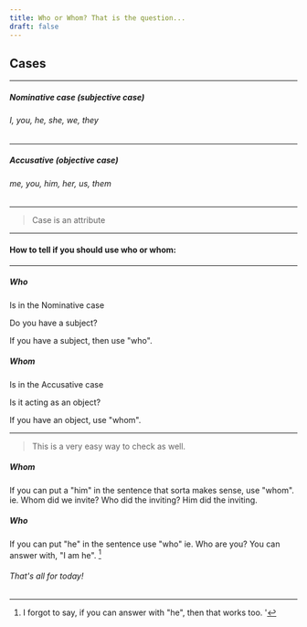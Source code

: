 ```yaml
---
title: Who or Whom? That is the question...
draft: false
---
```

[^1]: I forgot to say, if you can answer with "he", then that works too.
'
## Cases
--- 
##### Nominative case (subjective case)

###### I, you, he, she, we, they
---
##### Accusative (objective case)

###### me, you, him, her, us, them
---

> Case is an attribute

---
#### How to tell if you should use who or whom:
***

##### Who
Is in the Nominative case 

Do you have a subject?

If you have a subject, then use "who".

##### Whom
Is in the Accusative case 

Is it acting as an object?

If you have an object, use "whom".

---
> This is a very easy way to check as well.

##### Whom

If you can put a "him" in the sentence that sorta makes sense, use "whom".
ie. Whom did we invite?
Who did the inviting?
Him did the inviting.

##### Who

If you can put "he" in the sentence use "who"
ie. Who are you?
You can answer with, "I am he". [^1]

###### That's all for today!
